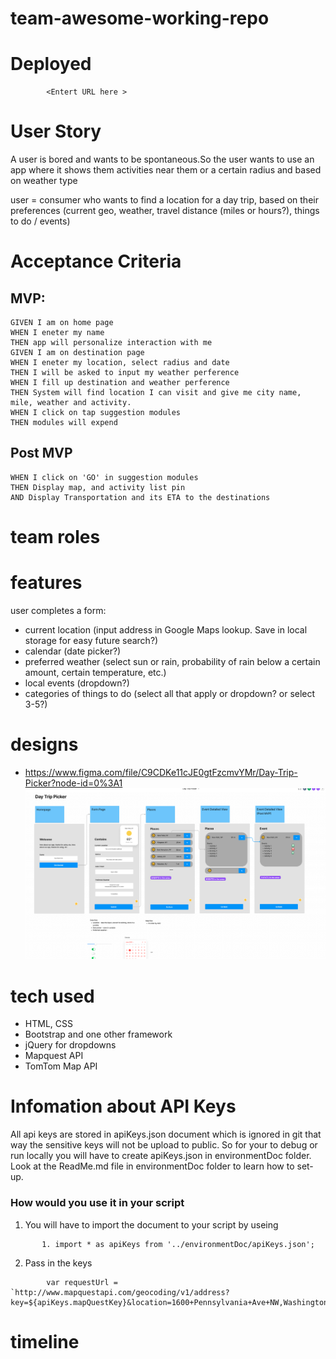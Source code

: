 # team-awesome-working-repo

# Deployed 
```
        <Entert URL here >
```

# User Story

  A user is bored and wants to be spontaneous.So the user wants to use an app where it shows them activities near them or a certain radius and based on weather type


user = consumer who wants to find a location for a day trip, based on their preferences (current geo, weather, travel distance (miles or hours?), things to do / events)


# Acceptance Criteria
## MVP:
```
GIVEN I am on home page
WHEN I eneter my name
THEN app will personalize interaction with me
GIVEN I am on destination page
WHEN I eneter my location, select radius and date
THEN I will be asked to input my weather perference
WHEN I fill up destination and weather perference 
THEN System will find location I can visit and give me city name, mile, weather and activity.
WHEN I click on tap suggestion modules
THEN modules will expend

```
## Post MVP
```
WHEN I click on 'GO' in suggestion modules
THEN Display map, and activity list pin
AND Display Transportation and its ETA to the destinations

```
# team roles



# features
user completes a form:
- current location (input address in Google Maps lookup. Save in local storage for easy future search?)
- calendar (date picker?)
- preferred weather (select sun or rain, probability of rain below a certain amount, certain temperature, etc.)
- local events (dropdown?)
- categories of things to do (select all that apply or dropdown? or select 3-5?)

# designs
- https://www.figma.com/file/C9CDKe11cJE0gtFzcmvYMr/Day-Trip-Picker?node-id=0%3A1
![Image at start.](./assets/images/wireframe.png)
# tech used
- HTML, CSS
- Bootstrap and one other framework
- jQuery for dropdowns
- Mapquest API
- TomTom Map API
# Infomation about API Keys
All api keys are stored in apiKeys.json document which is ignored in git that way the sensitive keys will not be upload to public. So for your to debug or run locally you will have to create apiKeys.json in environmentDoc folder. 
Look at the ReadMe.md file in environmentDoc folder to learn how to set-up.
### How would you use it in your script
1. You will have to import the document to your script by useing 
```
       1. import * as apiKeys from '../environmentDoc/apiKeys.json'; 
```
2. Pass in the keys
```
        var requestUrl = `http://www.mapquestapi.com/geocoding/v1/address?key=${apiKeys.mapQuestKey}&location=1600+Pennsylvania+Ave+NW,Washington,DC,20500`;

```

# timeline
